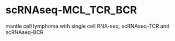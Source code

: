 # scRNAseq-MCL_TCR_BCR
mantle cell lymphoma with single cell RNA-seq,  scRNAseq-TCR and scRNAseq-BCR

